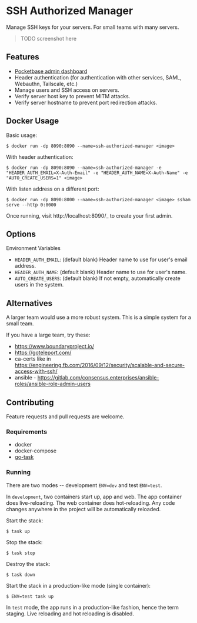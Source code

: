 SSH Authorized Manager
======================

Manage SSH keys for your servers. For small teams with many servers.

> TODO screenshot here


Features
---------

- [Pocketbase admin dashboard](https://pocketbase.io/)
- Header authentication (for authentication with other services, SAML, Webauthn, Tailscale, etc.)
- Manage users and SSH access on servers.
- Verify server host key to prevent MITM attacks.
- Verify server hostname to prevent port redirection attacks.


Docker Usage
-------------

Basic usage:

    $ docker run -dp 8090:8090 --name=ssh-authorized-manager <image>

With header authentication:

    $ docker run -dp 8090:8090 --name=ssh-authorized-manager -e "HEADER_AUTH_EMAIL=X-Auth-Email" -e "HEADER_AUTH_NAME=X-Auth-Name" -e "AUTO_CREATE_USERS=1" <image>

With listen address on a different port:

    $ docker run -dp 8090:8000 --name=ssh-authorized-manager <image> ssham serve --http 0:8000

Once running, visit http://localhost:8090/_ to create your first admin.

Options
--------

Environment Variables

- `HEADER_AUTH_EMAIL`: (default blank) Header name to use for user's email address.
- `HEADER_AUTH_NAME`: (default blank) Header name to use for user's name.
- `AUTO_CREATE_USERS`: (default blank) If not empty, automatically create users in the system.


Alternatives
-------------

A larger team would use a more robust system. This is a simple system for a small team.

If you have a large team, try these:

- https://www.boundaryproject.io/
- https://goteleport.com/
- ca-certs like in https://engineering.fb.com/2016/09/12/security/scalable-and-secure-access-with-ssh/
- ansible - https://gitlab.com/consensus.enterprises/ansible-roles/ansible-role-admin-users


Contributing
-------------

Feature requests and pull requests are welcome.

### Requirements

- docker
- docker-compose
- [go-task](https://taskfile.dev/installation/)

### Running

There are two modes -- development `ENV=dev` and test `ENV=test`.

In `development`, two containers start up, app and web. The app container does live-reloading. The web container does hot-reloading. Any code changes anywhere in the project will be automatically reloaded.

Start the stack:

    $ task up

Stop the stack:

    $ task stop

Destroy the stack:

    $ task down

Start the stack in a production-like mode (single container):

    $ ENV=test task up

In `test` mode, the app runs in a production-like fashion, hence the term staging. Live reloading and hot reloading is disabled.
